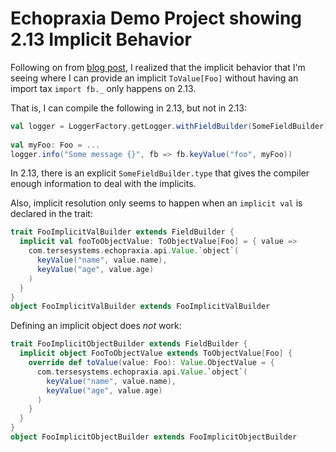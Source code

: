 # Echopraxia Demo Project showing 2.13 Implicit Behavior

Following on from [blog post](https://tersesystems.com/blog/2022/06/12/what-scala-adds-to-a-logging-api/), I realized that the implicit behavior that I'm seeing where I can provide an implicit `ToValue[Foo]` without having an import tax `import fb._` only happens on 2.13.

That is, I can compile the following in 2.13, but not in 2.13:

```scala
val logger = LoggerFactory.getLogger.withFieldBuilder(SomeFieldBuilder)
 
val myFoo: Foo = ...
logger.info("Some message {}", fb => fb.keyValue("foo", myFoo))
```

In 2.13, there is an explicit `SomeFieldBuilder.type` that gives the compiler enough information to deal with the implicits.

Also, implicit resolution only seems to happen when an `implicit val` is declared in the trait:

```scala
trait FooImplicitValBuilder extends FieldBuilder {
  implicit val fooToObjectValue: ToObjectValue[Foo] = { value =>
    com.tersesystems.echopraxia.api.Value.`object`(
      keyValue("name", value.name),
      keyValue("age", value.age)
    )
  }
}
object FooImplicitValBuilder extends FooImplicitValBuilder
```

Defining an implicit object does *not* work:

```scala
trait FooImplicitObjectBuilder extends FieldBuilder {
  implicit object FooToObjectValue extends ToObjectValue[Foo] {
    override def toValue(value: Foo): Value.ObjectValue = {
      com.tersesystems.echopraxia.api.Value.`object`(
        keyValue("name", value.name),
        keyValue("age", value.age)
      )
    }
  }
}
object FooImplicitObjectBuilder extends FooImplicitObjectBuilder
```


